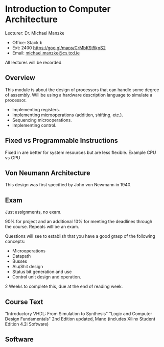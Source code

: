 # Introduction to Computer Architecture
Lecturer: Dr. Michael Manzke
- Office: Stack b
- Ext: 2400 <https://goo.gl/maps/CrMbKSt5kpS2>
- Email: <michael.manzke@cs.tcd.ie>

All lectures will be recorded.

## Overview
This module is about the design of processors that can handle some degree of assembly.
Will be using a hardware description language to simulate a processor.

- Implementing registers.
- Implementing microoperations (addition, shifting, etc.).
- Sequencing microoperations.
- Implementing control.

## Fixed vs Programmable Instructions
Fixed in are better for system resources but are less flexible.
Example CPU vs GPU

## Von Neumann Architecture
This design was first specified by John von Newmann in 1940.

## Exam
Just assignments, no exam.

90% for project and an additional 10% for meeting the deadlines through the course.
Repeats will be an exam.

Questions will see to establish that you have a good grasp of the following concepts:
- Microoperations
- Datapath
- Busses
- Alu/Shit design
- Status bit generation and use
- Control unit design and operation.

2 Weeks to complete this, due at the end of reading week.

## Course Text
"Introductory VHDL: From Simulation to Synthesis"
"Logic and Computer Design Fundamentals" 2nd Edition updated, Mano (includes Xilinx Student Edition 4.2i Software)

## Software

